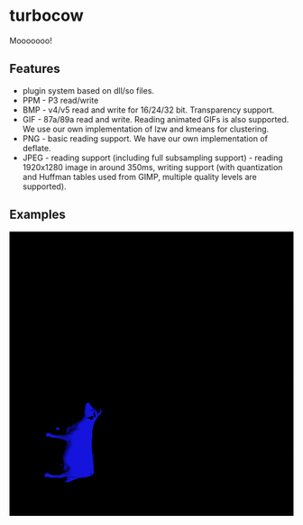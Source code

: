 # turbocow

Mooooooo!

## Features

- plugin system based on dll/so files.
- PPM - P3 read/write
- BMP - v4/v5 read and write for 16/24/32 bit. Transparency support.
- GIF - 87a/89a read and write. Reading animated GIFs is also supported. We use our own implementation of lzw and kmeans for clustering.
- PNG - basic reading support. We have our own implementation of deflate.
- JPEG - reading support (including full subsampling support) - reading 1920x1280 image in around 350ms, writing support (with quantization and Huffman tables used from GIMP, multiple quality levels are supported).

## Examples

![](rended_examples/cow_smooth.png)